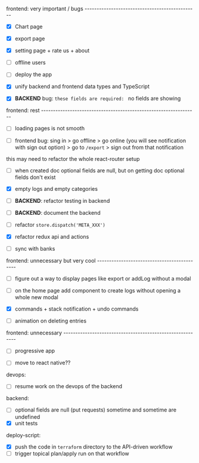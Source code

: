 frontend: very important / bugs -----------------------------------------------
- [x] Chart page
 
- [x] export page
- [x] setting page + rate us + about
 
- [ ] offline users

- [ ] deploy the app

- [x] unify backend and frontend data types and TypeScript 


- [x] __BACKEND__ bug: `these fields are required: ` no fields are showing
  
frontend: rest -----------------------------------------------------------------
- [ ] loading pages is not smooth

- [ ] frontend bug: sing in > go offline 
        > go online (you will see notification with sign out option) 
        > go to `/export` 
        > sign out from that notification

this may need to refactor the whole react-router setup

- [ ] when created doc optional fields are null, but on getting doc optional fields don't exist


- [x] empty logs and empty categories

- [ ] __BACKEND__: refactor testing in backend

- [ ] __BACKEND__: document the backend

- [ ] refactor `store.dispatch('META_XXX')`
 
- [x] refactor redux api and actions

- [ ] sync with banks


frontend: unnecessary but very cool --------------------------------------------
- [ ] figure out a way to display pages like export or addLog without a modal

- [ ] on the home page add component to create logs without opening a whole new modal

- [x] commands + stack notification + undo commands

- [ ] animation on deleting entries
 

frontend: unnecessary ----------------------------------------------------------
- [ ] progressive app
 
- [ ] move to react native??
 

devops:
- [ ] resume work on the devops of the backend

backend:
- [ ] optional fields are null (put requests) sometime and sometime are undefined
- [x] unit tests

deploy-script:
- [x] push the code in `terraform` directory to the API-driven workflow
- [ ] trigger topical plan/apply run on that workflow 